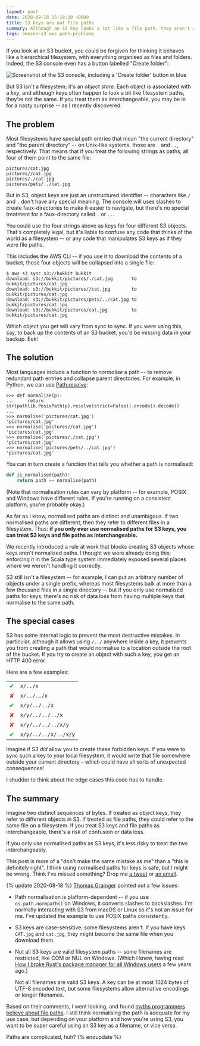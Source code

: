 ```yaml
---
layout: post
date: 2020-08-18 15:19:20 +0000
title: S3 keys are not file paths
summary: Although an S3 key looks a lot like a file path, they aren't always the same, and the distinction can trip you up.
tags: amazon-s3 aws path-problems
---
```


If you look at an S3 bucket, you could be forgiven for thinking it behaves like a hierarchical filesystem, with everything organised as files and folders.
Indeed, the S3 console even has a button labelled "Create folder":

<img src="/images/2020/s3_faux_directories.png" alt="Screenshot of the S3 console, including a 'Create folder' button in blue">

But S3 isn't a filesystem; it's an *object store*.
Each object is associated with a *key*, and although keys often happen to look a bit like filesystem paths, they're not the same.
If you treat them as interchangeable, you may be in for a nasty surprise -- as I recently discovered.



## The problem

Most filesystems have special path entries that mean "the current directory" and "the parent directory" -- on Unix-like systems, those are `.` and `..`, respectively.
That means that if you treat the following strings as paths, all four of them point to the same file:

```
pictures/cat.jpg
pictures//cat.jpg
pictures/./cat.jpg
pictures/pets/../cat.jpg
```

But in S3, object keys are just an unstructured identifier -- characters like `/` and `.` don't have any special meaning.
The console will uses slashes to create faux-directories to make it easier to navigate, but there's no special treatment for a faux-directory called `.` or `..`.

You could use the four strings above as keys for four different S3 objects.
That's completely legal, but it's liable to confuse any code that thinks of the world as a filesystem -- or any code that manipulates S3 keys as if they were file paths.

This includes the AWS CLI -- if you use it to download the contents of a bucket, those four objects will be collapsed into a single file:

```
$ aws s3 sync s3://bukkit bukkit
download: s3://bukkit/pictures/./cat.jpg       to bukkit/pictures/cat.jpg
download: s3://bukkit/pictures//cat.jpg        to bukkit/pictures/cat.jpg
download: s3://bukkit/pictures/pets/../cat.jpg to bukkit/pictures/cat.jpg
download: s3://bukkit/pictures/cat.jpg         to bukkit/pictures/cat.jpg
```

Which object you get will vary from sync to sync.
If you were using this, say, to back up the contents of an S3 bucket, you'd be missing data in your backup.
Eek!



## The solution

Most languages include a function to *normalise* a path -- to remove redundant path entries and collapse parent directories.
For example, in Python, we can use [Path.resolve](https://docs.python.org/3/library/pathlib.html#pathlib.Path.resolve):

```pycon
>>> def normalise(p):
...     return str(pathlib.PosixPath(p).resolve(strict=False)).encode().decode()
...
>>> normalise('pictures/cat.jpg')
'pictures/cat.jpg'
>>> normalise('pictures//cat.jpg')
'pictures/cat.jpg'
>>> normalise('pictures/./cat.jpg')
'pictures/cat.jpg'
>>> normalise('pictures/pets/../cat.jpg')
'pictures/cat.jpg'
```

You can in turn create a function that tells you whether a path is normalised:

```python
def is_normalised(path):
    return path == normalise(path)
```

(Note that normalisation rules can vary by platform -- for example, POSIX and Windows have different rules.
If you're running on a consistent platform, you're probably okay.)

As far as I know, normalised paths are distinct and unambigous.
If two normalised paths are different, then they refer to different files in a filesystem.
Thus: **if you only ever use normalised paths for S3 keys, you can treat S3 keys and file paths as interchangeable.**

We recently introduced a rule at work that blocks creating S3 objects whose keys aren't normalised paths.
I thought we were already doing this; enforcing it in the Scala type system immediately exposed several places where we weren't handling it correctly.

S3 still isn't a filesystem -- for example, I can put an arbitrary number of objects under a single prefix, whereas most filesystems balk at more than a few thousand files in a single directory -- but if you only use normalised paths for keys, there's no risk of data loss from having multiple keys that normalise to the same path.



## The special cases

S3 has some internal logic to prevent the most destructive mistakes.
In particular, although it allows using `/../` anywhere inside a key, it prevents you from creating a path that would normalise to a location outside the root of the bucket.
If you try to create an object with such a key, you get an HTTP 400 error.

Here are a few examples:

<style>
  table { margin-left: auto; margin-right: auto; }
  .tick { text-align: center; color: #11b01c; }
  .cross { text-align: center; color: #d01c11; }
</style>

<table>
  <tr><td class="tick">✔</td><td><code>x/../x</code></td></tr>
  <tr><td class="cross">✘</td><td><code>x/../../x</code></td></tr>
  <tr><td class="tick">✔</td><td><code>x/y/../../x</code></td></tr>
  <tr><td class="cross">✘</td><td><code>x/y/../../../x</code></td></tr>
  <tr><td class="cross">✘</td><td><code>x/y/../../../x/y</code></td></tr>
  <tr><td class="tick">✔</td><td><code>x/y/../../x/../x/y</code></td></tr>
</table>

Imagine if S3 *did* allow you to create these forbidden keys.
If you were to sync such a key to your local filesystem, it would write that file somewhere outside your current directory – which could have all sorts of unexpected consequences!

I shudder to think about the edge cases this code has to handle.



## The summary

Imagine two distinct sequences of bytes.
If treated as object keys, they refer to different objects in S3.
If treated as file paths, they could refer to the same file on a filesystem.
If you treat S3 keys and file paths as interchangeable, there's a risk of confusion or data loss.

If you only use normalised paths as S3 keys, it's less risky to treat the two interchangeably.

This post is more of a "don't make the same mistake as me" than a "this is definitely right".
I think using normalised paths for keys is safe, but I might be wrong.
Think I've missed something?
Drop me [a tweet](https://twitter.com/alexwlchan) or [an email](mailto:alex@alexwlchan.net).




{% update 2020-08-18 %}
  [Thomas Grainger](https://twitter.com/graingert/) pointed out a few issues:

  *   Path normalisation is platform-dependent -- if you use `os.path.normpath()` on Windows, it converts slashes to backslashes.
      I'm normally interacting with S3 from macOS or Linux so it's not an issue for me.
      I've updated the example to use POSIX paths consistently.

  *   S3 keys are case-sensitive; some filesystems aren't.
      If you have keys `CAT.jpg` and `cat.jpg`, they might become the same file when you download them.

  *   Not all S3 keys are valid filesystem paths -- some filenames are restricted, like COM or NUL on Windows.
      (Which I knew, having read [How I broke Rust's package manager for all Windows users](http://sasheldon.com/blog/2017/05/07/how-i-broke-cargo-for-windows/) a few years ago.)

      Not all filenames are valid S3 keys.
      A key can be at most 1024 bytes of UTF-8 encoded text, but some filesystems allow alternative encodings or longer filenames.

  Based on their comments, I went looking, and found [myths programmers believe about file paths](https://yakking.branchable.com/posts/falsehoods-programmers-believe-about-file-paths/).
  I still think normalising the path is adequate for my use case, but depending on your platform and how you're using S3, you want to be super careful using an S3 key as a filename, or vice versa.

  Paths are complicated, huh?
{% endupdate %}
